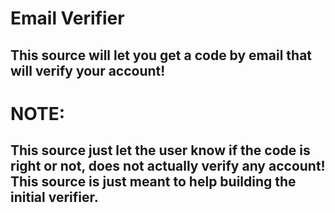 # Email Verifier  
## This source will let you get a code by email that will verify your account!  

# NOTE:
## This source just let the user know if the code is right or not, does not actually verify any account! This source is just meant to help building the initial verifier.  

